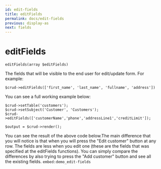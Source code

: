 ```yaml
---
id: edit-fields
title: editFields
permalink: docs/edit-fields
previous: display-as
next: fields
---
```


# editFields


<pre><code class="language-php">editFields(array $editFields)</code></pre>
The fields that will be visible to the end user for edit/update form. For example:

<pre><code class="language-php">$crud->editFields(['first_name', 'last_name', 'fullname', 'address'])</code></pre>

You can see a full working example below:
<pre><code class="language-php">$crud->setTable('customers');
$crud->setSubject('Customer', 'Customers');
$crud->editFields(['customerName','phone','addressLine1','creditLimit']);

$output = $crud->render();</code></pre>


You can see the result of the above code below.The main difference that you will notice is that when you will press the "Edit customer" button at any row. The fields are less when you edit one (these are the fields that was specified at the editFields functions). You can simply compare the differences by also trying to press the "Add customer" button and see all the existing fields.
`embed:demo_edit-fields`